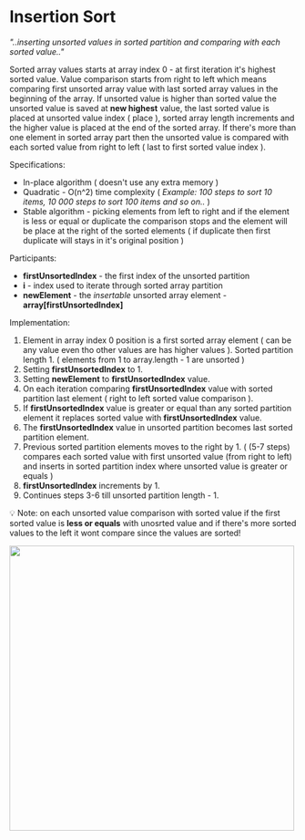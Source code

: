 # Insertion Sort

_"..inserting unsorted values in sorted partition and comparing with each sorted value.."_

Sorted array values starts at array index 0 - at first iteration it's highest sorted value. Value comparison starts from right to left which means comparing first unsorted array value with last sorted array values in the beginning of the array. If unsorted value is higher than sorted value the unsorted value is saved at __new highest__ value, the last sorted value is placed at unsorted value index ( place ), sorted array length increments and the higher value is placed at the end of the sorted array. If there's more than one element in sorted array part then the unsorted value is compared with each sorted value from right to left ( last to first sorted value index ).

Specifications:
* In-place algorithm ( doesn't use any extra memory )
* Quadratic - O(n^2) time complexity ( _Example: 100 steps to sort 10 items, 10 000 steps to sort 100 items and so on.._ )
* Stable algorithm - picking elements from left to right and if the element is less or equal or duplicate the comparison stops and the element will be place at the right of the sorted elements ( if duplicate then first duplicate will stays in it's original position )

Participants:
* __firstUnsortedIndex__ - the first index of the unsorted partition
* __i__ - index used to iterate through sorted array partition
* __newElement__ - the _insertable_ unsorted array element - __array[firstUnsortedIndex]__

Implementation:
1. Element in array index 0 position is a first sorted array element ( can be any value even tho other values are has higher values ). Sorted partition length 1.
( elements from 1 to array.length - 1 are unsorted )
2. Setting __firstUnsortedIndex__ to 1.
3. Setting __newElement__ to __firstUnsortedIndex__ value.
4. On each iteration comparing __firstUnsortedIndex__ value with sorted partition last element ( right to left sorted value comparison ).
5. If __firstUnsortedIndex__ value is greater or equal than any sorted partition element it replaces sorted value with __firstUnsortedIndex__ value.
6. The __firstUnsortedIndex__ value in unsorted partition becomes last sorted partition element.
7. Previous sorted partition elements moves to the right by 1.
( (5-7 steps) compares each sorted value with first unsorted value (from right to left) and inserts in sorted partition index where unsorted value is greater or equals )
6. __firstUnsortedIndex__ increments by 1.
7. Continues steps 3-6 till unsorted partition length - 1.

:bulb: Note: on each unsorted value comparison with sorted value if the first sorted value is __less or equals__ with unosrted value and if there's more sorted values to the left it wont compare since the values are sorted!

<p align="midlde">
  <img src="https://upload.wikimedia.org/wikipedia/commons/b/b1/Insertion-sort.svg" width="500" height="500">
</p>
